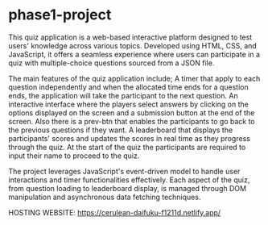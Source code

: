 # phase1-project
This quiz application is a web-based interactive platform designed to test users' knowledge across various topics. Developed using HTML, CSS, and JavaScript, it offers a seamless experience where users can participate in a quiz with multiple-choice questions sourced from a JSON file.

The main features of the quiz application include; 
    A timer that apply to each question independently and when the allocated time ends for a question ends, the application will take the participant to the next question.
    An interactive interface where the players select answers by clicking on the options displayed on the screen and a submission button at the end of the screen.
    Also there is a prev-btn that enables the participants to go back to the previous questions if they want.
    A leaderboard that displays the participants' scores and updates the scores in real time as they progress through the quiz.
    At the start of the quiz the participants are required to input their name to proceed to the quiz.

The project leverages JavaScript's event-driven model to handle user interactions and timer functionalities effectively. Each aspect of the quiz, from question loading to leaderboard display, is managed through DOM manipulation and asynchronous data fetching techniques.


HOSTING WEBSITE: https://cerulean-daifuku-f1211d.netlify.app/
